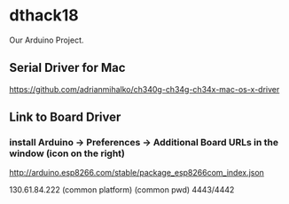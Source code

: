 # dthack18

Our Arduino Project. 

## Serial Driver for Mac
https://github.com/adrianmihalko/ch340g-ch34g-ch34x-mac-os-x-driver

## Link to Board Driver
### install Arduino -> Preferences -> Additional Board URLs in the window (icon on the right)
http://arduino.esp8266.com/stable/package_esp8266com_index.json


130.61.84.222
(common platform)
(common pwd)
4443/4442
